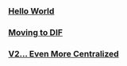 ### [Hello World](./hello-world)

### [Moving to DIF](./moving-to-dif)

### [V2... Even More Centralized](./v2)

